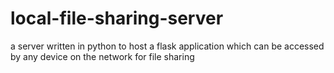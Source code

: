 # local-file-sharing-server
a server written in python to host a flask application which can be accessed by any device on the network for file sharing
